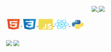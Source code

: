 <div align="center">
  <a href="https://github.com/ElisangelaWendt">
  <img height="180em" src="https://github-readme-stats.vercel.app/api?username=ElisangelaWendt&show_icons=true&theme=dark&include_all_commits=true&count_private=true"/>
  <img height="180em" src="https://github-readme-stats.vercel.app/api/top-langs/?username=ElisangelaWendt&layout=compact&langs_count=7&theme=dark"/>
</div>

<div style="display: inline_block"><br>
  <img align="center" alt="Stan-HTML" height="30" width="40" src="https://raw.githubusercontent.com/devicons/devicon/master/icons/html5/html5-original.svg">
  <img align="center" alt="Stan-CSS" height="30" width="40" src="https://raw.githubusercontent.com/devicons/devicon/master/icons/css3/css3-original.svg">
  <img align="center" alt="Stan-Js" height="30" width="40" src="https://raw.githubusercontent.com/devicons/devicon/master/icons/javascript/javascript-plain.svg">
  <img align="center" alt="Stan-React" height="30" width="40" src="https://raw.githubusercontent.com/devicons/devicon/master/icons/react/react-original.svg">
  <img align="center" alt="Stan-Python" height="30" width="40" src="https://raw.githubusercontent.com/devicons/devicon/master/icons/python/python-original.svg">
</div>

##

<div>
  <a href="https://www.instagram.com/elisangela_w/?hl=pt-br" target="_blank"><img src="https://img.shields.io/badge/-Instagram-%23E4405F?style=for-the-badge&logo=instagram&logoColor=white" target="_blank"></a> 
   <!--<a href = "mailto:Elisangela_Wendt@hotmail.com"><img src="https://img.shields.io/badge/-Outlook-%23333?style=for-the-badge&logo=outlook&logoColor=white" target="_blank"></a>-->
  <a href="https://www.linkedin.com/in/elisangela-wendt-647964191/" target="_blank"><img src="https://img.shields.io/badge/-LinkedIn-%230077B5?style=for-the-badge&logo=linkedin&logoColor=white" target="_blank"></a>
  <!--<a href="https://Wa.me/+5571986895914" target="_blank"><img src="https://img.shields.io/badge/WhatsApp-25D366?style=for-the-badge&logo=whatsapp&logoColor=white" target="_blank"></a>-->
  
</div>
